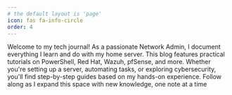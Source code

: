 ```yaml
---
# the default layout is 'page'
icon: fas fa-info-circle
order: 4
---
```


  Welcome to my tech journal! As a passionate Network Admin, I document everything I learn and do with my home server. This blog features practical tutorials on PowerShell, Red Hat, Wazuh, pfSense, and more. Whether you're setting up a server, automating tasks, or exploring cybersecurity, you'll find step-by-step guides based on my hands-on experience. Follow along as I expand this space with new knowledge, one note at a time